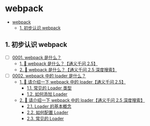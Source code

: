# webpack

<!-- region:toc -->

- [webpack](#webpack)
  - [1. 初步认识 webpack](#1-初步认识-webpack)

<!-- endregion:toc -->

## 1. 初步认识 webpack

- [ ] [0001. webpack 是什么？](https://github.com/tnotesjs/TNotes.webpack/tree/main/notes/0001.%20webpack%20%E6%98%AF%E4%BB%80%E4%B9%88%EF%BC%9F/README.md)
  - [1. 🤖 webpack 是什么？【通义千问 2.5】](https://github.com/tnotesjs/TNotes.webpack/tree/main/notes/0001.%20webpack%20%E6%98%AF%E4%BB%80%E4%B9%88%EF%BC%9F/README.md#1--webpack-是什么通义千问-25)
  - [2. 🤖 webpack 是什么？【通义千问 2.5 深度搜索】](https://github.com/tnotesjs/TNotes.webpack/tree/main/notes/0001.%20webpack%20%E6%98%AF%E4%BB%80%E4%B9%88%EF%BC%9F/README.md#2--webpack-是什么通义千问-25-深度搜索)
- [ ] [0002. webpack 中的 loader 是什么？](https://github.com/tnotesjs/TNotes.webpack/tree/main/notes/0002.%20webpack%20%E4%B8%AD%E7%9A%84%20loader%20%E6%98%AF%E4%BB%80%E4%B9%88%EF%BC%9F/README.md)
  - [1. 🤖 请介绍一下 webpack 中的 loader【通义千问 2.5】](https://github.com/tnotesjs/TNotes.webpack/tree/main/notes/0002.%20webpack%20%E4%B8%AD%E7%9A%84%20loader%20%E6%98%AF%E4%BB%80%E4%B9%88%EF%BC%9F/README.md#1--请介绍一下-webpack-中的-loader通义千问-25)
    - [1.1. 常见的 Loader 类型](https://github.com/tnotesjs/TNotes.webpack/tree/main/notes/0002.%20webpack%20%E4%B8%AD%E7%9A%84%20loader%20%E6%98%AF%E4%BB%80%E4%B9%88%EF%BC%9F/README.md#11-常见的-loader-类型)
    - [1.2. 如何添加 Loader](https://github.com/tnotesjs/TNotes.webpack/tree/main/notes/0002.%20webpack%20%E4%B8%AD%E7%9A%84%20loader%20%E6%98%AF%E4%BB%80%E4%B9%88%EF%BC%9F/README.md#12-如何添加-loader)
  - [2. 🤖 请介绍一下 webpack 中的 loader【通义千问 2.5 深度搜索】](https://github.com/tnotesjs/TNotes.webpack/tree/main/notes/0002.%20webpack%20%E4%B8%AD%E7%9A%84%20loader%20%E6%98%AF%E4%BB%80%E4%B9%88%EF%BC%9F/README.md#2--请介绍一下-webpack-中的-loader通义千问-25-深度搜索)
    - [2.1. Loader 的基本概念](https://github.com/tnotesjs/TNotes.webpack/tree/main/notes/0002.%20webpack%20%E4%B8%AD%E7%9A%84%20loader%20%E6%98%AF%E4%BB%80%E4%B9%88%EF%BC%9F/README.md#21-loader-的基本概念)
    - [2.2. 如何配置 Loader](https://github.com/tnotesjs/TNotes.webpack/tree/main/notes/0002.%20webpack%20%E4%B8%AD%E7%9A%84%20loader%20%E6%98%AF%E4%BB%80%E4%B9%88%EF%BC%9F/README.md#22-如何配置-loader)
    - [2.3. 常见的 Loader](https://github.com/tnotesjs/TNotes.webpack/tree/main/notes/0002.%20webpack%20%E4%B8%AD%E7%9A%84%20loader%20%E6%98%AF%E4%BB%80%E4%B9%88%EF%BC%9F/README.md#23-常见的-loader)
